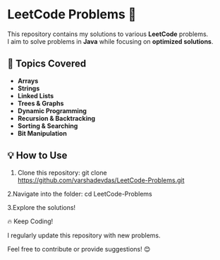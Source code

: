 # LeetCode Problems 🚀

This repository contains my solutions to various **LeetCode** problems.  
I aim to solve problems in **Java** while focusing on **optimized solutions**.

## 📌 Topics Covered
- **Arrays**
- **Strings**
- **Linked Lists**
- **Trees & Graphs**
- **Dynamic Programming**
- **Recursion & Backtracking**
- **Sorting & Searching**
- **Bit Manipulation**


## 💡 How to Use
1. Clone this repository:
   git clone https://github.com/varshadevdas/LeetCode-Problems.git

2.Navigate into the folder:
cd LeetCode-Problems

3.Explore the solutions!


🔥 Keep Coding!

I regularly update this repository with new problems.

Feel free to contribute or provide suggestions! 😊
